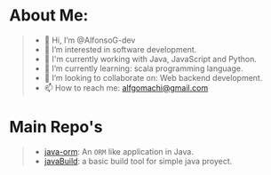 # About Me:
>- 👋 Hi, I’m @AlfonsoG-dev
>- 👀 I’m interested in software development.
>- 🦾 I'm currently working with Java, JavaScript and Python.
>- 🌱 I’m currently learning: scala programming language.
>- 💞️ I’m looking to collaborate on: Web backend development.
>- 📫 How to reach me: alfgomachi@gmail.com

# Main Repo's
>- [java-orm](https://github.com/AlfonsoG-dev/javaORM_2.0): An `ORM` like application in Java.
>- [javaBuild](https://github.com/AlfonsoG-dev/javaBuild): a basic build tool for simple java proyect.

<!---
AlfonsoG-dev/AlfonsoG-dev is a ✨ special ✨ repository because its `README.md` (this file) appears on your GitHub profile.
You can click the Preview link to take a look at your changes.
--->
